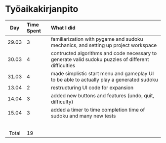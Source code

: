 # Työaikakirjanpito

| Day | Time Spent | What I did  |
| :----:|:-----| :-----|
| 29.03 | 3 | familiarization with pygame and sudoku mechanics, and setting up project workspace |
| 30.03 | 4 | contructed algorithms and code necessary to generate valid sudoku puzzles of different difficulties |
| 31.03 | 4 | made simplistic start menu and gameplay UI to be able to actually play a generated sudoku |
| 13.04 | 2 | restructuring UI code for expansion |
| 14.04 | 3 | added new buttons and features (undo, quit, difficulty) |
| 15.04 | 3 | added a timer to time completion time of sudoku and many new tests |
|  |  |  |
|  |  |  |
|  |  |  |
|  |  |  |
|  |  |  |
| Total | 19 |  | 

